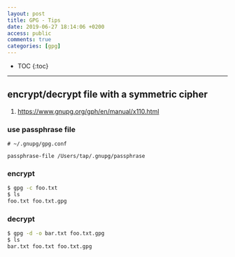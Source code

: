 ```yaml
---
layout: post
title: GPG - Tips
date: 2019-06-27 18:14:06 +0200
access: public
comments: true
categories: [gpg]
---
```


<!-- more -->

* TOC
{:toc}
<hr>

encrypt/decrypt file with a symmetric cipher
--------------------------------------------

1. <https://www.gnupg.org/gph/en/manual/x110.html>

### use passphrase file

```gpg
# ~/.gnupg/gpg.conf

passphrase-file /Users/tap/.gnupg/passphrase
```

### encrypt

```sh
$ gpg -c foo.txt
$ ls
foo.txt foo.txt.gpg
```

### decrypt

```sh
$ gpg -d -o bar.txt foo.txt.gpg
$ ls
bar.txt foo.txt foo.txt.gpg
```

